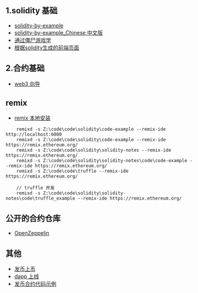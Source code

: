 ## 1.solidity 基础

* [solidity-by-example](https://solidity-by-example.org)
* [solidity-by-example_Chinese 中文版](https://github.com/Web3-Club/solidity-by-example_Chinese)
* [通过僵尸游戏学](https://cryptozombies.io/)
* [根据solidity生成的前端页面](oneclickdapp.com)
## 2.合约基础
* [web3 向导](https://docs.alchemy.com/)

## remix
* [remix 本地安装](https://remix-ide.readthedocs.io/zh-cn/latest/remixd.html)

```
	remixd -s Z:\code\code\solidity\code-example --remix-ide http://localhost:6000
	remixd -s Z:\code\code\solidity\code-example --remix-ide https://remix.ethereum.org/  
	remixd -s Z:\code\code\solidity\solidity-notes --remix-ide https://remix.ethereum.org/  
	remixd -s Z:\code\code\solidity\solidity-notes\code\code-example --remix-ide https://remix.ethereum.org/  
	remixd -s Z:\code\code\truffle --remix-ide https://remix.ethereum.org/  

	// truffle 开发
	remixd -s Z:\code\code\solidity\solidity-notes\code\truffle_example --remix-ide https://remix.ethereum.org/  

```

## 公开的合约仓库
* [OpenZeppelin](https://github.com/OpenZeppelin/openzeppelin-contracts/blob/v4.0.0/contracts/token/ERC20/IERC20.sol)

## 其他
* [发币上币](https://www.youtube.com/watch?v=rI3FU77djLA&ab_channel=DevSwanson)
* [dapp 上线](https://www.youtube.com/watch?v=bym-l9reaN0&ab_channel=%E7%A8%80%E5%9C%9F%E6%8E%98%E9%87%91)
* [发币合约代码示例](https://www.createyourowntoken.net/tokens)

